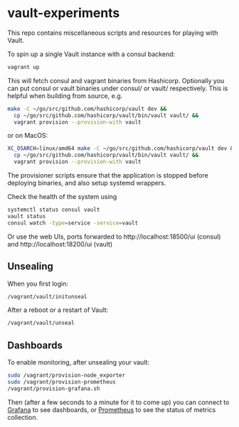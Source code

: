# vault-experiments

This repo contains miscellaneous scripts and resources for playing with Vault.

To spin up a single Vault instance with a consul backend:

```bash
vagrant up
```

This will fetch consul and vagrant binaries from Hashicorp.  Optionally you can put consul 
or vault binaries under consul/ or vault/ respectively.  This is helpful when building from
source, e.g.

```bash
make -C ~/go/src/github.com/hashicorp/vault dev && 
  cp ~/go/src/github.com/hashicorp/vault/bin/vault vault/ &&
  vagrant provision --provision-with vault
```

or on MacOS:

```bash
XC_OSARCH=linux/amd64 make -C ~/go/src/github.com/hashicorp/vault dev && 
  cp ~/go/src/github.com/hashicorp/vault/bin/vault vault/ &&
  vagrant provision --provision-with vault
```

The provisioner scripts ensure that the application is stopped before deploying binaries, 
and also setup systemd wrappers.

Check the health of the system using 
```bash
systemctl status consul vault
vault status
consul watch -type=service -service=vault
```

Or use the web UIs, ports forwarded to http://localhost:18500/ui (consul) and http://localhost:18200/ui (vault)

## Unsealing

When you first login:

```bash
/vagrant/vault/initunseal
```

After a reboot or a restart of Vault:

```bash
/vagrant/vault/unseal
```

## Dashboards

To enable monitoring, after unsealing your vault:

```bash
sudo /vagrant/provision-node_exporter
sudo /vagrant/provision-prometheus
/vagrant/provision-grafana.sh
```

Then (after a few seconds to a minute for it to come up)
you can connect to [Grafana](http://admin:admin@localhost:3000) to see
dashboards, or [Prometheus](http://localhost:19090/targets) to see the status
of metrics collection.

